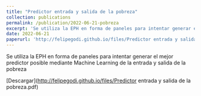 ```yaml
---
title: "Predictor entrada y salida de la pobreza"
collection: publications
permalink: /publication/2022-06-21-pobreza
excerpt: 'Se utiliza la EPH en forma de paneles para intentar generar el mejor predictor posible mediante Machine Learning de la entrada y salida de la pobreza'
date: 2022-06-21
paperurl: 'http://felipegodi.github.io/files/Predictor entrada y salida de la pobreza.pdf'
---
```

Se utiliza la EPH en forma de paneles para intentar generar el mejor predictor posible mediante Machine Learning de la entrada y salida de la pobreza

[Descargar](http://felipegodi.github.io/files/Predictor entrada y salida de la pobreza.pdf)
